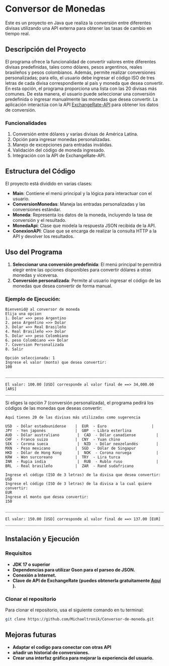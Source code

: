 # Conversor de Monedas

Este es un proyecto en Java que realiza la conversión entre diferentes divisas utilizando una API externa para obtener las tasas de cambio en tiempo real.

## Descripción del Proyecto

El programa ofrece la funcionalidad de convertir valores entre diferentes divisas predefinidas, tales como dólares, pesos argentinos, reales brasileños y pesos colombianos. Además, permite realizar conversiones personalizadas; para ello, el usuario debe ingresar el código ISO de tres letras de cada divisa correspondiente al país y moneda que desea convertir. En esta opción, el programa proporciona una lista con las 20 divisas más comunes. De esta manera, el usuario puede seleccionar una conversión predefinida o ingresar manualmente las monedas que desea convertir. La aplicación interactúa con la API [ExchangeRate-API](https://www.exchangerate-api.com/) para obtener los datos de conversión.

### Funcionalidades

1. Conversión entre dólares y varias divisas de América Latina.
2. Opción para ingresar monedas personalizadas.
3. Manejo de excepciones para entradas inválidas.
4. Validación del código de moneda ingresado.
5. Integración con la API de ExchangeRate-API.

## Estructura del Código

El proyecto está dividido en varias clases:

- **Main**: Contiene el menú principal y la lógica para interactuar con el usuario.
- **ConversionMonedas**: Maneja las entradas personalizadas y las conversiones estándar.
- **Moneda**: Representa los datos de la moneda, incluyendo la tasa de conversión y el resultado.
- **MonedaApi**: Clase que modela la respuesta JSON recibida de la API.
- **ConexionAPI**: Clase que se encarga de realizar la consulta HTTP a la API y devolver los resultados.

## Uso del Programa

1. **Seleccionar una conversión predefinida**: El menú principal te permitirá elegir entre las opciones disponibles para convertir dólares a otras monedas y viceversa.
2. **Conversión personalizada**: Permite al usuario ingresar el código de las monedas que desea convertir de forma manual.

### Ejemplo de Ejecución:

```plaintext
Bienvenid@ al conversor de moneda
Elija una opcion
1. Dolar =>> peso Argentino
2. peso Argentino =>> Dolar
3. Dolar =>> Real Brasileño
4. Real Brasileño =>> Dolar
5. Dolar =>> peso Colombiano
6. peso Colombiano =>> Dolar
7. Coversion Personalizada
8. Salir

Opción seleccionada: 1
Ingrese el valor (monto) que desea convertir:
100

_______________________________________________________________________________________________________

El valor: 100.00 [USD] corresponde al valor final de ==> 34,000.00 [ARS]
_______________________________________________________________________________________________________
```
Si eliges la opción 7 (conversión personalizada), el programa pedirá los códigos de las monedas que deseas convertir:
```
Aquí tienes 20 de las divisas más utilizadas como sugerencia

USD  - Dólar estadounidense    |  EUR  - Euro                    |  JPY  - Yen japonés             |  GBP  - Libra esterlina       
AUD  - Dólar australiano        |  CAD  - Dólar canadiense         |  CHF  - Franco suizo            |  CNY  - Yuan chino             
SEK  - Corona sueca             |  NZD  - Dólar neozelandés        |  MXN  - Peso mexicano           |  SGD  - Dólar de Singapur      
HKD  - Dólar de Hong Kong       |  NOK  - Corona noruega           |  KRW  - Won surcoreano          |  TRY  - Lira turca             
INR  - Rupia india              |  RUB  - Rublo ruso               |  BRL  - Real brasileño          |  ZAR  - Rand sudafricano       

Ingrese el código (ISO de 3 letras) de la divisa que desea convertir:
USD
Ingrese el código (ISO de 3 letras) de la divisa a la cual quiere convertir:
EUR
Ingrese el monto que desea convertir:
150

_______________________________________________________________________________________________________

El valor: 150.00 [USD] corresponde al valor final de ==> 137.00 [EUR]
_______________________________________________________________________________________________________
```
## Instalación y Ejecución
### Requisitos
- **JDK 17 o superior**
- **Dependencias para utilizar Gson para el parseo de JSON.**
- **Conexión a Internet.**
- **Clave de API de ExchangeRate  (puedes obtenerla gratuitamente [Aquí](https://www.exchangerate-api.com/) ).**

### Clonar el repositorio

Para clonar el repositorio, usa el siguiente comando en tu terminal:

```bash
git clone https://github.com/Michaeltronik/Conversor-de-moneda.git
```
## Mejoras futuras
- **Adaptar el codigo para conectar con otras API**
- **añadir un historial de conversiones.**
- **Crear una interfaz gráfica para mejorar la experiencia del usuario.**

